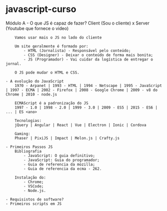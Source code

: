 # javascript-curso


Módulo A
    - O que JS é capaz de fazer?
        Client (Sou o cliente) x Server (Youtube que fornece o video)

        Vamos usar mais o JS no lado do cliente

        Um site geralmente é formado por:
            - HTML (Jornalista) - Responsável pelo conteúdo;
            - CSS (Designer) - Deixar o conteúdo de forma mais bonita;
            - JS (Programador) - Vai cuidar da logística de entregar o jornal.
        
        O JS pode mudar o HTML e CSS.

    - A evolução do JavaScript
        1970 - Arpanet | 1993 - HTML | 1994 - Netscape | 1995 - JavaScript | 1997 - ECMA | 2002 - Firefox | 2008 - Google Chrome | 2009 - v8 do Chrome | 2010 - node.js

        ECMAScript é a padronização do JS
        1997 - 1.0 | 1998 - 2.0 | 1999 - 3.0 | 2009 - ES5 | 2015 - ES6 | ... | ES <ano>

        Tecnologias:
        jQuery | Angular | React | Vue | Electron | Ionic | Cordova

        Gaming:
        Phaser | PixiJS | Impact | Melon.js | Crafty.js

    - Primeiros Passos JS
        Bibliografia
            - JavaScript: O guia definitivo;
            - JavaScript: Guia do programador;
            - Guia de referencia da mozilla;
            - Guia de referencia da ecma - 262.

        Instalação do:
            - Chrome;
            - VSCode;
            - Node.js.

    - Requisistos de software?
    - Primeiros scripts em JS